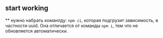 ## start working

** нужно набрать команлду: `npm ci`, которая подгрузит зависимость, в частности uuid. Она отличается от команды `npm i`, тем что не обновляется автоматически.